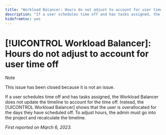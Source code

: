 ```yaml
---
title: "Workload Balancer: Hours do not adjust to account for user time off"
description: "If a user schedules time off and has tasks assigned, the Workload Balancer does not update the timeline to account for the time off. Instead, the Workload Balancer shows that the user is overallocated for the days they have scheduled off. To adjust hours, the admin must go into the project and recalculate the timeline."
hidefromtoc: yes
---
```


# [!UICONTROL Workload Balancer]: Hours do not adjust to account for user time off

>[!NOTE]
>
>This issue has been closed because it is not an issue.

If a user schedules time off and has tasks assigned, the Workload Balancer does not update the timeline to account for the time off. Instead, the [!UICONTROL Workload Balancer] shows that the user is overallocated for the days they have scheduled off. To adjust hours, the admin must go into the project and recalculate the timeline.

_First reported on Mqrch 6, 2023._

